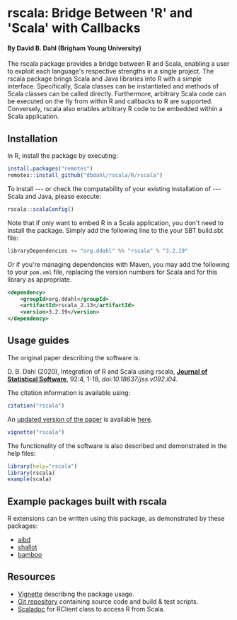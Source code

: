 # rscala: Bridge Between 'R' and 'Scala' with Callbacks

#### By David B. Dahl (Brigham Young University)

The rscala package provides a bridge between R and Scala, enabling a user to
exploit each language's respective strengths in a single project. The rscala
package brings Scala and Java libraries into R with a simple interface.
Specifically, Scala classes can be instantiated and methods of Scala classes
can be called directly. Furthermore, arbitrary Scala code can be executed on
the fly from within R and callbacks to R are supported. Conversely, rscala also
enables arbitrary R code to be embedded within a Scala application.


## Installation

In R, install the package by executing:

```R
install.packages("remotes")
remotes::install_github("dbdahl/rscala/R/rscala")
```

To install --- or check the compatability of your existing installation of ---
Scala and Java, please execute:

```R
rscala::scalaConfig()
```

Note that if only want to embed R in a Scala application, you don't need to
install the package. Simply add the following line to the your SBT build.sbt
file:

```scala
libraryDependencies += "org.ddahl" %% "rscala" % "3.2.19"
```
Or if you're managing dependencies with Maven, you may add the following to
 your `pom.xml` file, replacing the version numbers for Scala and for this 
library as appropriate.
```xml
<dependency>
    <groupId>org.ddahl</groupId>
    <artifactId>rscala_2.13</artifactId>
    <version>3.2.19</version>
</dependency>
```

## Usage guides

The original paper describing the software is:

D. B. Dahl (2020), Integration of R and Scala using rscala, [**Journal of Statistical Software**](https://www.jstatsoft.org), 92:4, 1-18, *doi:10.18637/jss.v092.i04*.

The citation information is available using:

```R
citation("rscala")
```

An [updated version of the paper](https://github.com/dbdahl/rscala/blob/master/R/rscala/inst/doc/rscala.pdf?raw=true)
is available [here](https://github.com/cran/rscala/blob/master/inst/doc/rscala.pdf?raw=true).

```R
vignette("rscala")
```

The functionality of the software is also described and demonstrated in the
help files:

```R
library(help="rscala")
library(rscala)
example(scala)

```


## Example packages built with rscala

R extensions can be written using this package, as demonstrated by these
packages:

* [aibd](https://github.com/dbdahl/aibd)
* [shallot](https://github.com/dbdahl/shallot)
* [bamboo](https://github.com/dbdahl/bamboo)


## Resources

* [Vignette](https://github.com/cran/rscala/blob/master/inst/doc/rscala.pdf?raw=true) describing the package usage.
* [Git repository](https://github.com/dbdahl/rscala) containing source code and build & test scripts.
* [Scaladoc](https://dahl.byu.edu/rscala/org/ddahl/rscala/RClient.html) for RClient class to access R from Scala.

